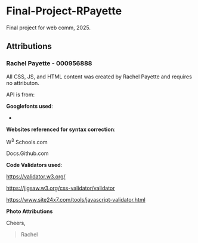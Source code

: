 # Final-Project-RPayette
Final project for web comm, 2025. 
## Attributions
### Rachel Payette - 000956888

All CSS, JS, and HTML content was created by Rachel Payette and requires no attributon. 

API is from:

**Googlefonts used**:


-

**Websites referenced for syntax correction**:

W<sup>3</sup> Schools.com

Docs.Github.com

**Code Validators used**:

https://validator.w3.org/

https://jigsaw.w3.org/css-validator/validator

https://www.site24x7.com/tools/javascript-validator.html

**Photo Attributions**



Cheers, 
> Rachel 